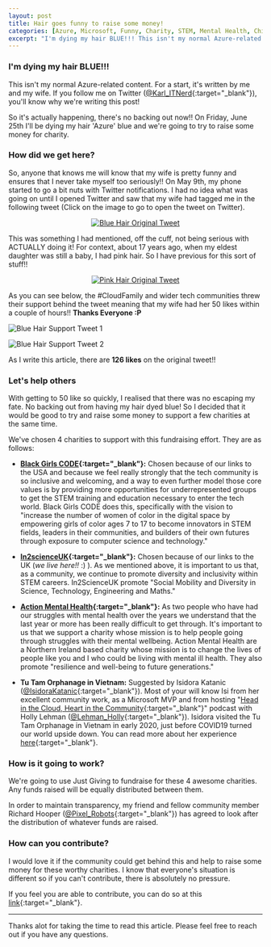 ```yaml
---
layout: post
title: Hair goes funny to raise some money!
categories: [Azure, Microsoft, Funny, Charity, STEM, Mental Health, Child Poverty, CloudFamily]
excerpt: "I'm dying my hair BLUE!!! This isn't my normal Azure-related content. For a start, it's written by me and my wife. If you follow me on Twitter, you'll know why we're writing this post!"
---
```


### I'm dying my hair BLUE!!!

This isn't my normal Azure-related content. For a start, it's written by me and my wife. If you follow me on Twitter ([@Karl_ITNerd](https://twitter.com/Karl_ITNerd){:target="_blank"}), you'll know why we're writing this post!

So it's actually happening, there's no backing out now!! On Friday, June 25th I'll be dying my hair 'Azure' blue and we're going to try to raise some money for charity.

### How did we get here?

So, anyone that knows me will know that my wife is pretty funny and ensures that I never take myself too seriously!! On May 9th, my phone started to go a bit nuts with Twitter notifications. I had no idea what was going on until I opened Twitter and saw that my wife had tagged me in the following tweet (Click on the image to go to open the tweet on Twitter).

<p align="center">
<a href="https://twitter.com/boooombex/status/1391488155728203779?s=20" target="_blank"><img src="/images/blogs/bluehair/blue-hair-orig-tweet.PNG" alt="Blue Hair Original Tweet"></a>
</p>

This was something I had mentioned, off the cuff, not being serious with ACTUALLY doing it! For context, about 17 years ago, when my eldest daughter was still a baby, I had pink hair. So I have previous for this sort of stuff!!

<p align="center">
<a href="https://twitter.com/boooombex/status/1390956276088250370?s=20" target="_blank"><img src="/images/blogs/bluehair/pink-hair-orig-tweet.PNG" alt="Pink Hair Original Tweet"></a>
</p>

As you can see below, the #CloudFamily and wider tech communities threw their support behind the tweet meaning that my wife had her 50 likes within a couple of hours!! **Thanks Everyone :P**

![Blue Hair Support Tweet 1](/images/blogs/bluehair/blue-hair-support-tweet-1.PNG)

![Blue Hair Support Tweet 2](/images/blogs/bluehair/blue-hair-support-tweet-2.PNG)

As I write this article, there are **126 likes** on the original tweet!!

### Let's help others

With getting to 50 like so quickly, I realised that there was no escaping my fate. No backing out from having my hair dyed blue! So I decided that it would be good to try and raise some money to support a few charities at the same time.

We've chosen 4 charities to support with this fundraising effort. They are as follows:

* **[Black Girls CODE](https://www.blackgirlscode.com/){:target="_blank"}:** Chosen because of our links to the USA and because we feel really strongly that the tech community is so inclusive and welcoming, and a way to even further model those core values is by providing more opportunities for underrepresented groups to get the STEM training and education necessary to enter the tech world. Black Girls CODE does this, specifically with the vision to "increase the number of women of color in the digital space by empowering girls of color ages 7 to 17 to become innovators in STEM fields, leaders in their communities, and builders of their own futures through exposure to computer science and technology."

* **[In2scienceUK](https://in2scienceuk.org/){:target="_blank"}:** Chosen because of our links to the UK (_we live here!!_ :) ). As we mentioned above, it is important to us that, as a community, we continue to promote diversity and inclusivity within STEM careers. In2ScienceUK promote "Social Mobility and Diversity in Science, Technology, Engineering and Maths."

* **[Action Mental Health](https://www.amh.org.uk/){:target="_blank"}:** As two people who have had our struggles with mental health over the years we understand that the last year or more has been really difficult to get through. It's important to us that we support a charity whose mission is to help people going through struggles with their mental wellbeing. Action Mental Health are a Northern Ireland based charity whose mission is to change the lives of people like you and I who could be living with mental ill health. They also promote "resilience and well-being to future generations."

* **Tu Tam Orphanage in Vietnam:** Suggested by Isidora Katanic ([@IsidoraKatanic](https://twitter.com/IsidoraKatanic){:target="_blank"}). Most of your will know Isi from her excellent community work, as a Microsoft MVP and from hosting "[Head in the Cloud, Heart in the Community](https://www.youtube.com/channel/UCb7bTWzm764ixDEm8TAJjJA){:target="_blank"}" podcast with Holly Lehman ([@Lehman_Holly](https://twitter.com/Lehman_Holly){:target="_blank"}). Isidora visited the Tu Tam Orphanage in Vietnam in early 2020, just before COVID19 turned our world upside down. You can read more about her experience [here](https://www.isidorakatanic.com/post/this-was-volunteering-in-vietnam){:target="_blank"}.

### How is it going to work?

We're going to use Just Giving to fundraise for these 4 awesome charities. Any funds raised will be equally distributed between them.

In order to maintain transparency, my friend and fellow community member Richard Hooper ([@Pixel_Robots](https://twitter.com/Pixel_Robots){:target="_blank"}) has agreed to look after the distribution of whatever funds are raised.

### How can you contribute?

I would love it if the community could get behind this and help to raise some money for these worthy charities. I know that everyone's situation is different so if you can't contribute, there is absolutely no pressure.

If you feel you are able to contribute, you can do so at this [link](https://www.justgiving.com/crowdfunding/hair-goes-funny-to-raise-some-money?utm_term=n6bkb4RN5){:target="_blank"}.

---

Thanks alot for taking the time to read this article. Please feel free to reach out if you have any questions.
